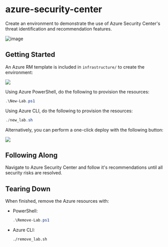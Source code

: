 # azure-security-center
Create an environment to demonstrate the use of Azure Security Center's threat identification and recommendation features.

![image](https://user-images.githubusercontent.com/3911650/32289160-96352a98-befb-11e7-9028-39c61e78b876.png)

## Getting Started
An Azure RM template is included in `infrastructure/` to create the environment:

<a href="http://armviz.io/#/?load=https%3A%2F%2Fraw.githubusercontent.com%2Flrakai%2Fazure-security-center%2Fmaster%2Finfrastructure%2Farm-template.json">
    <img src="https://camo.githubusercontent.com/536ab4f9bc823c2e0ce72fb610aafda57d8c6c12/687474703a2f2f61726d76697a2e696f2f76697375616c697a65627574746f6e2e706e67" data-canonical-src="http://armviz.io/visualizebutton.png" style="max-width:100%;">
</a> 

Using Azure PowerShell, do the following to provision the resources:

```ps1
.\New-Lab.ps1
```

Using Azure CLI, do the following to provision the resources:

```ps1
./new_lab.sh
```

Alternatively, you can perform a one-click deploy with the following button:

<a href="https://portal.azure.com/#create/Microsoft.Template/uri/https%3A%2F%2Fraw.githubusercontent.com%2Flrakai%2Fazure-security-center%2Fmaster%2Finfrastructure%2Farm-template.json">
    <img src="https://camo.githubusercontent.com/9285dd3998997a0835869065bb15e5d500475034/687474703a2f2f617a7572656465706c6f792e6e65742f6465706c6f79627574746f6e2e706e67" data-canonical-src="http://azuredeploy.net/deploybutton.png" style="max-width:100%;">
</a>

## Following Along

Navigate to Azure Security Center and follow it's recommendations until all security risks are resolved.

## Tearing Down

When finished, remove the Azure resources with:

- PowerShell:

    ```ps1
    .\Remove-Lab.ps1
    ```

- Azure CLI:

    ```sh
    ./remove_lab.sh
    ```
